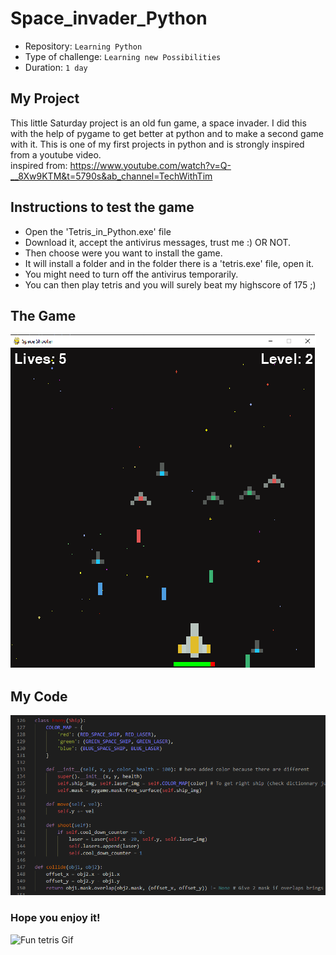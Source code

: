 # Space_invader_Python

- Repository: `Learning Python`
- Type of challenge:  `Learning new Possibilities`
- Duration: `1 day`

## My Project
This little Saturday project is an old fun game, a space invader. I did this with the help of pygame to get better at python and to make a second game with it.
This is one of my first projects in python and is strongly inspired from a youtube video.  
inspired from: https://www.youtube.com/watch?v=Q-__8Xw9KTM&t=5790s&ab_channel=TechWithTim

## Instructions to test the game
- Open the 'Tetris_in_Python.exe' file
- Download it, accept the antivirus messages, trust me :) OR NOT.
- Then choose were you want to install the game.
- It will install a folder and in the folder there is a 'tetris.exe' file, open it.
- You might need to turn off the antivirus temporarily.
- You can then play tetris and you will surely beat my highscore of 175 ;)

## The Game 

![Screenshot of the game](assets/game_screen.png)

## My Code

![Project Model](assets/code_screen.png)

### Hope you enjoy it! 

![Fun tetris Gif](https://media1.giphy.com/media/l4KhQo2MESJkc6QbS/giphy.gif?cid=ecf05e47cfdx5xhnmw61je30ew7ig57wdokq3prv9p9jmzin&rid=giphy.gif)